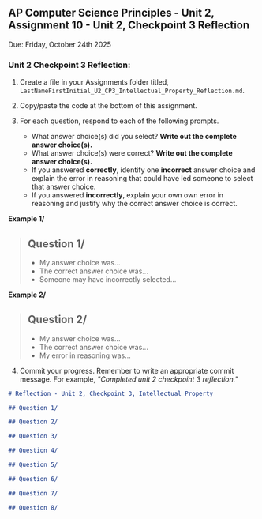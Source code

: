 ## AP Computer Science Principles - Unit 2, Assignment 10 - Unit 2, Checkpoint 3 Reflection
Due: Friday, October 24th 2025

### Unit 2 Checkpoint 3 Reflection:

1. Create a file in your Assignments folder titled, `LastNameFirstInitial_U2_CP3_Intellectual_Property_Reflection.md`.

2. Copy/paste the code at the bottom of this assignment.

3. For each question, respond to each of the following prompts.
   * What answer choice(s) did you select?  **Write out the complete answer choice(s).**
   * What answer choice(s) were correct? **Write out the complete answer choice(s).**
   * If you answered **correctly**, identify one **incorrect** answer choice and explain the error in reasoning that could have led someone to select that answer choice.
   * If you answered **incorrectly**, explain your own own error in reasoning and justify why the correct answer choice is correct.

**Example 1/**

> ## Question 1/
> * My answer choice was...
> * The correct answer choice was...
> * Someone may have incorrectly selected...

**Example 2/**

> ## Question 2/ 
> * My answer choice was...
> * The correct answer choice was...
> * My error in reasoning was...

4. Commit your progress.  Remember to write an appropriate commit message.  For example, *"Completed unit 2 checkpoint 3 reflection."*

```markdown
# Reflection - Unit 2, Checkpoint 3, Intellectual Property

## Question 1/ 

## Question 2/

## Question 3/ 

## Question 4/

## Question 5/

## Question 6/

## Question 7/

## Question 8/
```
